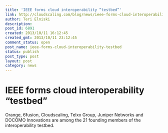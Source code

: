 ```yaml
---
title: 'IEEE forms cloud interoperability “testbed”'
link: http://cloudscaling.com/blog/news/ieee-forms-cloud-interoperability-testbed/
author: Teri Elniski
description: 
post_id: 6891
created: 2013/10/11 16:12:45
created_gmt: 2013/10/11 23:12:45
comment_status: open
post_name: ieee-forms-cloud-interoperability-testbed
status: publish
post_type: post
layout: post
category: news
---
```


# IEEE forms cloud interoperability “testbed”

Orange, 6fusion, Cloudscaling, Telxx Group, Juniper Networks and DOCOMO Innovations are among the 21 founding members of the interoperability testbed.